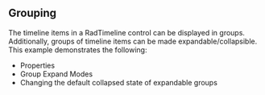 ## Grouping
The timeline items in a RadTimeline control can be displayed in groups. Additionally, groups of timeline items can be made expandable/collapsible.
This example demonstrates the following:

  - Properties
  - Group Expand Modes
  - Changing the default collapsed state of expandable groups

[//]: <keywords: grouppath, groupexpandmode, databinding, mvvm>